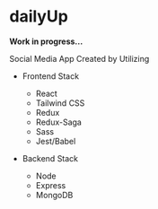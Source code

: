 # dailyUp

**Work in progress...**

Social Media App Created by Utilizing

- Frontend Stack

  - React
  - Tailwind CSS
  - Redux
  - Redux-Saga
  - Sass
  - Jest/Babel

- Backend Stack
  - Node
  - Express
  - MongoDB

